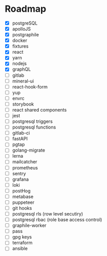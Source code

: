 # Roadmap

- [x] postgreSQL
- [x] apolloJS
- [x] postgraphile
- [x] docker
- [x] fixtures
- [x] react
- [x] yarn
- [x] nodejs
- [x] graphQL
- [ ] gitlab
- [ ] mineral-ui
- [ ] react-hook-form
- [ ] yup
- [ ] envrc
- [ ] storybook
- [ ] react shared components
- [ ] jest
- [ ] postgresql triggers
- [ ] postgresql functions
- [ ] gitlab-ci
- [ ] fastAPI
- [ ] pgtap
- [ ] golang-migrate
- [ ] lerna
- [ ] mailcatcher
- [ ] prometheus
- [ ] sentry
- [ ] grafana
- [ ] loki
- [ ] postHog
- [ ] metabase
- [ ] puppeteer
- [ ] git hooks
- [ ] postgresql rls (row level secutiry)
- [ ] postgresql rbac (role base access control)
- [ ] graphile-worker
- [ ] pass
- [ ] gpg keys
- [ ] terraform
- [ ] ansible